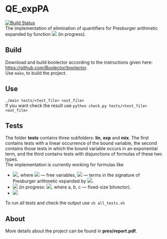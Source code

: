 # QE_expPA
[![Build Status](https://travis-ci.org/AnzhelaSukhanova/QE_expPA.svg?branch=main)](https://travis-ci.org/AnzhelaSukhanova/QE_expPA)  
The implementation of elimination of quantifiers for Presburger arithmetic expanded by function <img src="https://render.githubusercontent.com/render/math?math=2^x"> (in progress).

## Build
Download and build boolector according to the instructions given here: https://github.com/Boolector/boolector.  
Use `make`, to build the project.

## Use
`./main tests/<test_file> <out_file>`  
If you want check the result use `python check.py tests/<test_file> <out_file>`

## Tests
The folder **tests** contains three subfolders: **lin**, **exp** and **mix**. The first contains tests with a linear occurrence of the bound variable, the second contains those tests in which the bound variable occurs in an exponential term, and the third contains tests with disjunctions of formulas of these two types.  
The implementation is currently working for formulas like
* <img src="https://render.githubusercontent.com/render/math?math=\exists x:\bigwedge (g_j(\overline{y})\leq x \wedge x\leq g_i(\overline{y}))">, where <img src="https://render.githubusercontent.com/render/math?math=\overline{y}"> — free variables, <img src="https://render.githubusercontent.com/render/math?math=g_i(\overline{y}), g_j(\overline{y})"> — terms in the signature of Presburger arithmetic expanded by <img src="https://render.githubusercontent.com/render/math?math=2^x">.  
* <img src="https://render.githubusercontent.com/render/math?math=\exists x:\bigwedge (2^x\leq g_i(\overline{y}))"> (in progress: <img src="https://render.githubusercontent.com/render/math?math=\exists x:\bigwedge (a \cdot 2^x %2B b \cdot x %2B c\leq g_i(\overline{y}))">, where a, b, c — fixed-size bitvector).  
* <img src="https://render.githubusercontent.com/render/math?math=\exists x: (2^x\leq g_i(\overline{y})) \vee (g_j(\overline{y})\leq x \wedge x\leq g_i(\overline{y}))">

To run all tests and check the output use `sh all_tests.sh`

## About
More details about the project can be found in **pres/report.pdf**.
